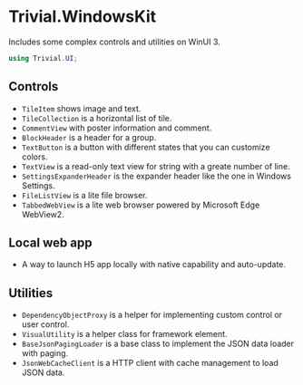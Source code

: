 # Trivial.WindowsKit

Includes some complex controls and utilities on WinUI 3.

```csharp
using Trivial.UI;
```

## Controls

- `TileItem` shows image and text.
- `TileCollection` is a horizontal list of tile.
- `CommentView` with poster information and comment.
- `BlockHeader` is a header for a group.
- `TextButton` is a button with different states that you can customize colors.
- `TextView` is a read-only text view for string with a greate number of line.
- `SettingsExpanderHeader` is the expander header like the one in Windows Settings.
- `FileListView` is a lite file browser.
- `TabbedWebView` is a lite web browser powered by Microsoft Edge WebView2.

## Local web app

- A way to launch H5 app locally with native capability and auto-update.

## Utilities

- `DependencyObjectProxy` is a helper for implementing custom control or user control.
- `VisualUtility` is a helper class for framework element.
- `BaseJsonPagingLoader` is a base class to implement the JSON data loader with paging.
- `JsonWebCacheClient` is a HTTP client with cache management to load JSON data.
